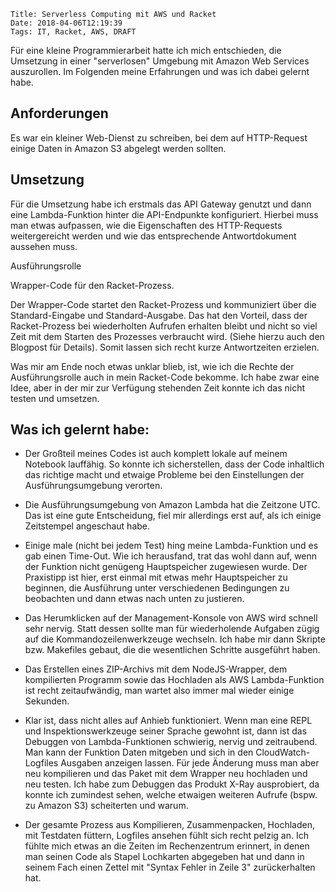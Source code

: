     Title: Serverless Computing mit AWS und Racket
    Date: 2018-04-06T12:19:39
    Tags: IT, Racket, AWS, DRAFT

Für eine kleine Programmierarbeit hatte ich mich entschieden, die
Umsetzung in einer "serverlosen" Umgebung mit Amazon Web Services
auszurollen. Im Folgenden meine Erfahrungen und was ich dabei gelernt
habe.

<!-- more -->

## Anforderungen

Es war ein kleiner Web-Dienst zu schreiben, bei dem auf HTTP-Request
einige Daten in Amazon S3 abgelegt werden sollten.

## Umsetzung

Für die Umsetzung habe ich erstmals das API Gateway genutzt und dann
eine Lambda-Funktion hinter die API-Endpunkte konfiguriert. Hierbei
muss man etwas aufpassen, wie die Eigenschaften des HTTP-Requests
weitergereicht werden und wie das entsprechende Antwortdokument
aussehen muss. 

Ausführungsrolle 

Wrapper-Code für den Racket-Prozess. 

Der Wrapper-Code startet den Racket-Prozess und kommuniziert über die
Standard-Eingabe und Standard-Ausgabe. Das hat den Vorteil, dass der
Racket-Prozess bei wiederholten Aufrufen erhalten bleibt und nicht so
viel Zeit mit dem Starten des Prozesses verbraucht wird. (Siehe hierzu
auch den Blogpost für Details). Somit lassen sich recht kurze
Antwortzeiten erzielen.

Was mir am Ende noch etwas unklar blieb, ist, wie ich die Rechte der
Ausführungsrolle auch in mein Racket-Code bekomme. Ich habe zwar eine
Idee, aber in der mir zur Verfügung stehenden Zeit konnte ich das
nicht testen und umsetzen.

## Was ich gelernt habe:

- Der Großteil meines Codes ist auch komplett lokale auf meinem
  Notebook lauffähig. So konnte ich sicherstellen, dass der Code
  inhaltlich das richtige macht und etwaige Probleme bei den
  Einstellungen der Ausführungsumgebung verorten.

- Die Ausführungsumgebung von Amazon Lambda hat die Zeitzone UTC. Das
  ist eine gute Entscheidung, fiel mir allerdings erst auf, als ich
  einige Zeitstempel angeschaut habe.

- Einige male (nicht bei jedem Test) hing meine Lambda-Funktion und es
  gab einen Time-Out. Wie ich herausfand, trat das wohl dann auf, wenn
  der Funktion nicht genügeng Hauptspeicher zugewiesen wurde. Der
  Praxistipp ist hier, erst einmal mit etwas mehr Hauptspeicher zu
  beginnen, die Ausführung unter verschiedenen Bedingungen zu
  beobachten und dann etwas nach unten zu justieren. 

- Das Herumklicken auf der Management-Konsole von AWS wird schnell
  sehr nervig. Statt dessen sollte man für wiederholende Aufgaben
  zügig auf die Kommandozeilenwerkzeuge wechseln. Ich habe mir dann
  Skripte bzw. Makefiles gebaut, die die wesentlichen Schritte
  ausgeführt haben.

- Das Erstellen eines ZIP-Archivs mit dem NodeJS-Wrapper, dem
  kompilierten Programm sowie das Hochladen als AWS Lambda-Funktion
  ist recht zeitaufwändig, man wartet also immer mal wieder einige
  Sekunden.

- Klar ist, dass nicht alles auf Anhieb funktioniert. Wenn man eine
  REPL und Inspektionswerkzeuge seiner Sprache gewohnt ist, dann ist
  das Debuggen von Lambda-Funktionen schwierig, nervig und
  zeitraubend. Man kann der Funktion Daten mitgeben und sich in den
  CloudWatch-Logfiles Ausgaben anzeigen lassen. Für jede Änderung muss
  man aber neu kompilieren und das Paket mit dem Wrapper neu hochladen
  und neu testen.  Ich habe zum Debuggen das Produkt X-Ray
  ausprobiert, da konnte ich zumindest sehen, welche etwaigen weiteren
  Aufrufe (bspw. zu Amazon S3) scheiterten und warum.

- Der gesamte Prozess aus Kompilieren, Zusammenpacken, Hochladen, mit
  Testdaten füttern, Logfiles ansehen fühlt sich recht pelzig an. Ich
  fühlte mich etwas an die Zeiten im Rechenzentrum erinnert, in denen
  man seinen Code als Stapel Lochkarten abgegeben hat und dann in
  seinem Fach einen Zettel mit "Syntax Fehler in Zeile 3"
  zurückerhalten hat.
